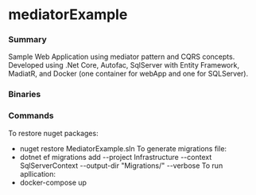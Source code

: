 # mediatorExample

### Summary
Sample Web Application using mediator pattern and CQRS concepts. Developed using .Net Core, Autofac, SqlServer with Entity Framework,  MadiatR, and Docker (one container for webApp and one for SQLServer).

### Binaries

### Commands
To restore nuget packages:
- nuget restore MediatorExample.sln
To generate migrations file:
- dotnet ef migrations add <AnyMigrationName> --project Infrastructure --context SqlServerContext --output-dir "Migrations/" --verbose
To run apllication:
- docker-compose up
